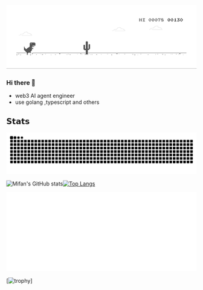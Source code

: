 ![Dino](dino.gif)

### Hi there 👋
- web3 AI agent engineer
- use golang ,typescript and others

## 𝗦𝘁𝗮𝘁𝘀

<picture>
  <source media="(prefers-color-scheme: dark)" srcset="https://raw.githubusercontent.com/mifanTeddy/mifanTeddy/output/github-contribution-grid-snake-dark.svg">
  <source media="(prefers-color-scheme: light)" srcset="https://raw.githubusercontent.com/mifanTeddy/mifanTeddy/output/github-contribution-grid-snake.svg">
  <img alt="github contribution grid snake animation" src="https://raw.githubusercontent.com/mifanTeddy/mifanTeddy/output/github-contribution-grid-snake.svg">
</picture>

![Mifan's GitHub stats](https://github-readme-stats-teal-omega.vercel.app/api?username=mifanTeddy&count_private=true&hide=stars&include_all_commits=true&rank_icon=github&show_icons=true&hide_rank=true)[![Top Langs](https://github-readme-stats-teal-omega.vercel.app/api/top-langs/?username=mifanTeddy&layout=compact)](https://github.com/anuraghazra/github-readme-stats) 


![Isocalendar](https://github.com/mifanTeddy/metrics/blob/master/metrics.plugin.isocalendar.svg)

[![trophy](https://github-profile-trophy.vercel.app/?username=mifanTeddy)]


<!--
**mifanTeddy/mifanTeddy** is a ✨ _special_ ✨ repository because its `README.md` (this file) appears on your GitHub profile.

Here are some ideas to get you started:

- 🔭 I’m currently working on ...
- 🌱 I’m currently learning ...
- 👯 I’m looking to collaborate on ...
- 🤔 I’m looking for help with ...
- 💬 Ask me about ...
- 📫 How to reach me: ...
- 😄 Pronouns: ...
- ⚡ Fun fact: ...
-->

